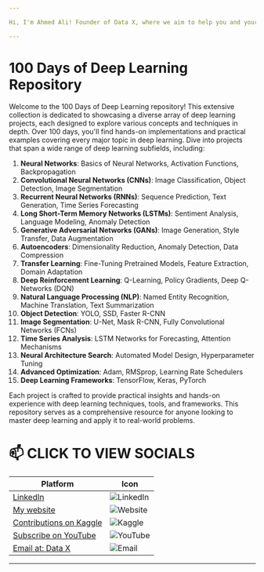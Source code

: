 ```yaml
---

Hi, I'm Ahmed Ali! Founder of Data X, where we aim to help you and your business with data science, data analysis, machine learning, and AI solutions. Please don’t forget to follow me for more projects like this.

---
```


# 100 Days of Deep Learning Repository
Welcome to the 100 Days of Deep Learning repository! This extensive collection is dedicated to showcasing a diverse array of deep learning projects, each designed to explore various concepts and techniques in depth. Over 100 days, you'll find hands-on implementations and practical examples covering every major topic in deep learning. Dive into projects that span a wide range of deep learning subfields, including:

1. **Neural Networks**: Basics of Neural Networks, Activation Functions, Backpropagation
2. **Convolutional Neural Networks (CNNs)**: Image Classification, Object Detection, Image Segmentation
3. **Recurrent Neural Networks (RNNs)**: Sequence Prediction, Text Generation, Time Series Forecasting
4. **Long Short-Term Memory Networks (LSTMs)**: Sentiment Analysis, Language Modeling, Anomaly Detection
5. **Generative Adversarial Networks (GANs)**: Image Generation, Style Transfer, Data Augmentation
6. **Autoencoders**: Dimensionality Reduction, Anomaly Detection, Data Compression
7. **Transfer Learning**: Fine-Tuning Pretrained Models, Feature Extraction, Domain Adaptation
8. **Deep Reinforcement Learning**: Q-Learning, Policy Gradients, Deep Q-Networks (DQN)
9. **Natural Language Processing (NLP)**: Named Entity Recognition, Machine Translation, Text Summarization
10. **Object Detection**: YOLO, SSD, Faster R-CNN
11. **Image Segmentation**: U-Net, Mask R-CNN, Fully Convolutional Networks (FCNs)
12. **Time Series Analysis**: LSTM Networks for Forecasting, Attention Mechanisms
13. **Neural Architecture Search**: Automated Model Design, Hyperparameter Tuning
14. **Advanced Optimization**: Adam, RMSprop, Learning Rate Schedulers
15. **Deep Learning Frameworks**: TensorFlow, Keras, PyTorch

Each project is crafted to provide practical insights and hands-on experience with deep learning techniques, tools, and frameworks. This repository serves as a comprehensive resource for anyone looking to master deep learning and apply it to real-world problems.

# 📫 CLICK TO VIEW SOCIALS

| Platform                                   | Icon                                                                                 |
|--------------------------------------------|--------------------------------------------------------------------------------------|
| [LinkedIn](https://www.linkedin.com/in/rajaahmedalikhan)   | ![LinkedIn](https://img.shields.io/badge/-LinkedIn-0077B5?logo=linkedin&logoColor=white)   |
| [My website](https://dataxofficial.com)         | ![Website](https://img.shields.io/badge/-Website-FF6600?logo=web&logoColor=white)         |
| [Contributions on Kaggle](https://www.kaggle.com/datascientist97) | ![Kaggle](https://img.shields.io/badge/-Kaggle-20BEFF?logo=kaggle&logoColor=white)      |
| [Subscribe on YouTube](https://www.youtube.com/@datax_official) | ![YouTube](https://img.shields.io/badge/-YouTube-FF0000?logo=youtube&logoColor=white) |
| [Email at: Data X](mailto:datascientist097@gmail.com)     | ![Email](https://img.shields.io/badge/-Email-D14836?logo=gmail&logoColor=white)          |

---

